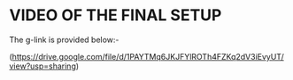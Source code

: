 # VIDEO OF THE FINAL SETUP

The g-link is provided below:- 


(https://drive.google.com/file/d/1PAYTMq6JKJFYlROTh4FZKq2dV3iEvyUT/view?usp=sharing)
